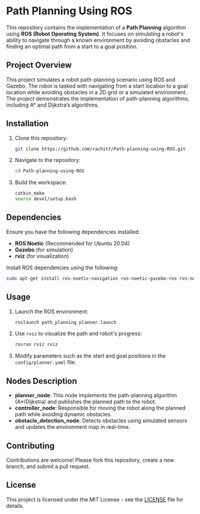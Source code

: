 
# Path Planning Using ROS

This repository contains the implementation of a **Path Planning** algorithm using **ROS (Robot Operating System)**. It focuses on simulating a robot's ability to navigate through a known environment by avoiding obstacles and finding an optimal path from a start to a goal position.



## Project Overview

This project simulates a robot path-planning scenario using ROS and Gazebo. The robot is tasked with navigating from a start location to a goal location while avoiding obstacles in a 2D grid or a simulated environment. The project demonstrates the implementation of path-planning algorithms, including A* and Dijkstra’s algorithms.

## Installation

1. Clone this repository:
   ```bash
   git clone https://github.com/rachitt/Path-planning-using-ROS.git
   ```
2. Navigate to the repository:
   ```bash
   cd Path-planning-using-ROS
   ```
3. Build the workspace:
   ```bash
   catkin_make
   source devel/setup.bash
   ```

## Dependencies

Ensure you have the following dependencies installed:
- **ROS Noetic** (Recommended for Ubuntu 20.04)
- **Gazebo** (for simulation)
- **rviz** (for visualization)

Install ROS dependencies using the following:
```bash
sudo apt-get install ros-noetic-navigation ros-noetic-gazebo-ros ros-noetic-ros-control ros-noetic-ros-controllers ros-noetic-rviz
```

## Usage

1. Launch the ROS environment:
   ```bash
   roslaunch path_planning planner.launch
   ```
2. Use `rviz` to visualize the path and robot's progress:
   ```bash
   rosrun rviz rviz
   ```
3. Modify parameters such as the start and goal positions in the `config/planner.yaml` file.

## Nodes Description

- **planner_node**: This node implements the path-planning algorithm (A*/Dijkstra) and publishes the planned path to the robot.
- **controller_node**: Responsible for moving the robot along the planned path while avoiding dynamic obstacles.
- **obstacle_detection_node**: Detects obstacles using simulated sensors and updates the environment map in real-time.

## Contributing

Contributions are welcome! Please fork this repository, create a new branch, and submit a pull request.

## License

This project is licensed under the MIT License - see the [LICENSE](LICENSE) file for details.

